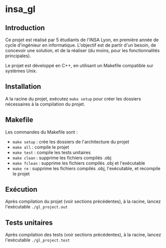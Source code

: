 # insa_gl

## Introduction

Ce projet est réalisé par 5 étudiants de l'INSA Lyon, en première année de cycle d'ingénieur en informatique. L'objectif est de partir d'un besoin, de concevoir une solution, et de la réaliser (du moins, pour les fonctionnalités principales).

Le projet est développé en C++, en utilisant un Makefile compatible sur systèmes Unix.

## Installation

A la racine du projet, exécutez `make setup` pour créer les dossiers nécessaires à la compilation du projet.

## Makefile

Les commandes du Makefile sont :

- `make setup` : crée les dossiers de l'architecture du projet
- `make all` : compile le projet
- `make test` : compile les tests unitaires
- `make clean` : supprime les fichiers compilés .obj
- `make fclean` : supprime les fichiers compilés .obj et l'exécutable
- `make re` : supprime les fichiers compilés .obj, l'exécutable, et recompile le projet

## Exécution

Après compilation du projet (voir sections précédentes), à la racine, lancez l'exécutable 
`./gl_project.out`

## Tests unitaires

Après compilation des tests (voir sections précédentes), à la racine, lancez l'exécutable 
`./gl_project.test`